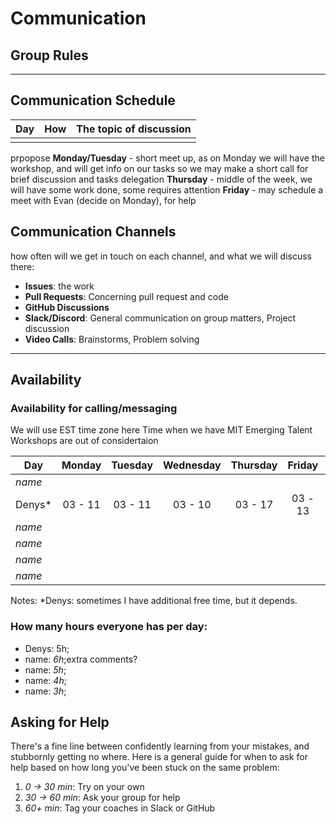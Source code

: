<!--
    this template is for inspiration, feel free to change it however you like!

    Careful! be sure to protect your privacy when filling out this document
        everything you write here will be public
        so share only what you are comfortable sharing online
        you can share the rest in confidence with you group by another channel
-->

# Communication

## Group Rules

<!-- any general rules you'd like to set for your group? -->

---

## Communication Schedule

| Day | How | The topic of discussion |
| --- | :-: | ----------------------- |
|     |     |                         |

prpopose 
**Monday/Tuesday** - short meet up, as on Monday we will have the workshop, and will get info on our tasks
                so we may make a short call for brief discussion and tasks delegation
**Thursday** - middle of the week, we will have some work done, some requires attention
**Friday** - may schedule a meet with Evan (decide on Monday), for help


## Communication Channels

how often will we get in touch on each channel, and what we will discuss there:

- **Issues**: the work 
- **Pull Requests**: Concerning pull request and code
- **GitHub Discussions**
- **Slack/Discord**: General communication on group matters, Project discussion
- **Video Calls**: Brainstorms, Problem solving

---

## Availability

### Availability for calling/messaging


We will use EST time zone here
Time when we have MIT Emerging Talent Workshops are out of considertaion


| Day    | Monday  | Tuesday | Wednesday | Thursday | Friday  | Saturday | Sunday  |
| ------ | :-----: | :-----: | :-------: | :------: | :-----: | :------: | :-----: |
| _name_ |         |         |           |          |         |          |         |
| Denys* | 03 - 11 | 03 - 11 |  03 - 10  | 03 - 17  | 03 - 13 | 03 - 05  |    -    | 
| _name_ |         |         |           |          |         |          |         |
| _name_ |         |         |           |          |         |          |         |
| _name_ |         |         |           |          |         |          |         |
| _name_ |         |         |           |          |         |          |         |



Notes:
*Denys: sometimes I have additional free time, but it depends. 



### How many hours everyone has per day:

- Denys: 5h; 
- name: _6h_;extra comments?
- name: _5h_;
- name: _4h_;
- name: _3h_;

## Asking for Help

There's a fine line between confidently learning from your mistakes, and
stubbornly getting no where. Here is a general guide for when to ask for help
based on how long you've been stuck on the same problem:

1. _0 -> 30 min_: Try on your own
2. _30 -> 60 min_: Ask your group for help
3. _60+ min_: Tag your coaches in Slack or GitHub
